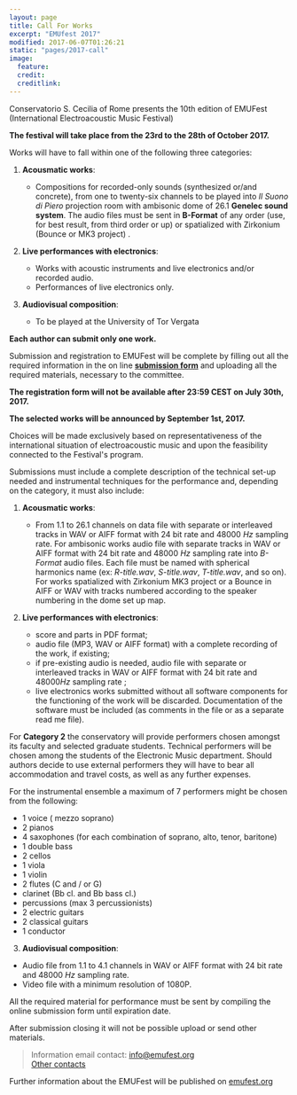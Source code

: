 ```yaml
---
layout: page
title: Call For Works
excerpt: "EMUfest 2017"
modified: 2017-06-07T01:26:21
static: "pages/2017-call"
image:
  feature:
  credit:
  creditlink:
---
```


Conservatorio S. Cecilia of Rome presents the 10th edition of EMUFest   
(International Electroacoustic Music Festival)

**The festival will take place from the 23rd to the 28th of October 2017.**

Works will have to fall within one of the following three categories:

 1. **Acousmatic works**:
    - Compositions for recorded-only sounds (synthesized or/and concrete), from one to twenty-six  channels to be played into  *Il Suono di Piero* projection room with ambisonic dome of 26.1 **Genelec sound system**. The audio files must be sent in **B-Format** of any order (use, for best result, from third order or up) or spatialized with Zirkonium (Bounce or MK3 project)  .

2. **Live performances with electronics**:   
    - Works with acoustic instruments and live electronics and/or recorded audio.
    - Performances of live electronics only.

3. **Audiovisual composition**:   
    - To be played at the University of Tor Vergata

**Each author can submit only one work.**

Submission and registration to EMUFest will be complete by filling out all the required information in the on line **[submission form](http://emufest.org/semuform)** and uploading all the required materials, necessary to the committee.

**The registration form will not be available after 23:59 CEST on July 30th, 2017.**

**The selected works will be announced by September 1st, 2017.**

Choices will be made exclusively based on representativeness of the international situation of electroacoustic music and upon the feasibility connected to the Festival's program.

Submissions must include a complete description of the technical set-up needed and instrumental techniques for the performance and, depending on the category, it must also include:

 1. **Acousmatic works**:
    - From 1.1 to 26.1 channels on data file with separate or interleaved tracks in WAV or AIFF format with 24 bit rate and 48000 *Hz* sampling rate.
    For ambisonic works audio file with separate tracks in WAV or AIFF format with 24 bit rate and 48000 *Hz* sampling rate  into *B-Format* audio files. Each file must be named with spherical harmonics name (ex: *R-title.wav*, *S-title.wav*, *T-title.wav*, and so on).
    For works spatialized with Zirkonium  MK3 project or a Bounce in AIFF or WAV with tracks numbered according to the speaker numbering in the dome set up map.  

2. **Live performances with electronics**:
    - score and parts in PDF format;
    - audio file (MP3, WAV or AIFF format) with a complete recording of the work, if existing;
    - if pre-existing audio is needed, audio file with separate or interleaved tracks in WAV or AIFF format with 24 bit rate and 48000*Hz*       sampling rate ;
    - live electronics works submitted without all software components for the functioning of the work will be discarded. Documentation of       the software must be included (as comments in the file or as a separate read me file).

For **Category 2** the conservatory will provide performers chosen amongst its faculty and selected graduate students. Technical performers will be chosen among the students of the Electronic Music department. Should authors decide to use external performers they will have to bear all accommodation and travel costs, as well as any further expenses.

For the instrumental ensemble a maximum of 7 performers might be chosen from the following:
  - 1 voice ( mezzo soprano)
  - 2 pianos  
  - 4 saxophones (for each combination of soprano, alto, tenor, baritone)
  - 1 double bass
  - 2 cellos  
  - 1 viola
  - 1 violin
  - 2 flutes (C and / or G)
  - clarinet (Bb cl. and Bb bass cl.)
  - percussions (max 3 percussionists)
  - 2 electric guitars
  - 2 classical guitars
  - 1 conductor

3. **Audiovisual composition**:   
  - Audio file from 1.1 to 4.1 channels in WAV or AIFF format with 24 bit rate and 48000 *Hz* sampling rate.
  - Video file with a minimum resolution of 1080P.

All the required material for performance must be sent by compiling the online submission form until expiration date.

After submission closing it will not be possible upload or send other materials.

<!-- <div markdown="0">
  <a href="http://emufest.org/semuform" class="mybtn">SUBMISSION FORM</a>
</div> -->

> Information email contact: [info@emufest.org](info@emufest.org)   
> [Other contacts](http://www.emufest.org/about/#contacts)

Further information about the EMUFest will be published on [emufest.org](http://www.emufest.org)
